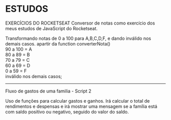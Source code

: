 <h1>ESTUDOS</h1>

EXERCÍCIOS DO ROCKETSEAT
Conversor de notas como exercício dos meus estudos de JavaScript do Rocketseat. 

Transformando notas de 0 a 100 para A,B,C,D,F, e dando inválido nos demais casos. apartir da function converterNota()
<br>
90 a 100 = A <br>
80 a 89 =  B <br>
70 a 79 =  C <br>
60 a 69 =  D <br>
0 a 59  =   F <br>
inválido nos demais casos;


<hr>

Fluxo de gastos de uma familia - Script 2

Uso de funções para calcular gastos e ganhos.
Irá calcular o total de rendimentos e despensas e irá mostrar uma mensagem
se a família está com saldo positivo ou negativo, seguido do valor do saldo.




